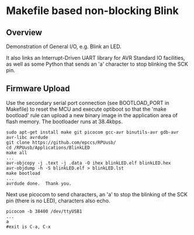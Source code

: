 # Makefile based non-blocking Blink

## Overview

Demonstration of General I/O, e.g. Blink an LED. 

It also links an Interrupt-Driven UART library for AVR Standard IO facilities, as well as some Python that sends an 'a' character to stop blinking the SCK pin. 

## Firmware Upload

Use the secondary serial port connection (see BOOTLOAD_PORT in Makefile) to reset the MCU and execute optiboot so that the 'make bootload' rule can upload a new binary image in the application area of flash memory. The bootloader runs at 38.4kbps.

``` 
sudo apt-get install make git picocom gcc-avr binutils-avr gdb-avr avr-libc avrdude
git clone https://github.com/epccs/RPUusb/
cd /RPUusb/Applications/BlinkLED
make all
...
avr-objcopy -j .text -j .data -O ihex blinkLED.elf blinkLED.hex
avr-objdump -h -S blinkLED.elf > blinkLED.lst
make bootload
...
avrdude done.  Thank you.
``` 

Next use picocom to send characters, an 'a' to stop the blinking of the SCK pin (there is no LED), characters also echo.

``` 
picocom -b 38400 /dev/ttyUSB1
...
a
#exit is C-a, C-x
``` 

